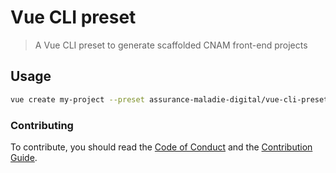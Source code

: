 # Vue CLI preset

> A Vue CLI preset to generate scaffolded CNAM front-end projects

## Usage

```bash
vue create my-project --preset assurance-maladie-digital/vue-cli-preset
```

### Contributing

To contribute, you should read the [Code of Conduct](./CODE_OF_CONDUCT.md) and the [Contribution Guide](./CONTRIBUTING.md).
